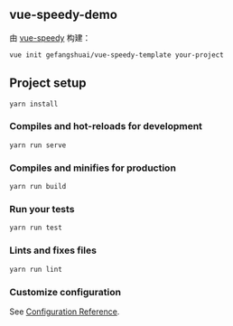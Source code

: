 vue-speedy-demo
----
由 [vue-speedy](https://git.kanasinfo.cn/kanasinfo/vue-speedy) 构建：
```bash
vue init gefangshuai/vue-speedy-template your-project
```

## Project setup
```
yarn install
```

### Compiles and hot-reloads for development
```
yarn run serve
```

### Compiles and minifies for production
```
yarn run build
```

### Run your tests
```
yarn run test
```

### Lints and fixes files
```
yarn run lint
```

### Customize configuration
See [Configuration Reference](https://cli.vuejs.org/config/).
